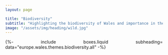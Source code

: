 ```yaml
---
layout: page

title: "Biodiversity"
subtitle: "Highlighting the biodiversity of Wales and importance in the landscape"
image: "/assets/img/heading/wild.jpg"
---
```


{%-
include boxes.liquid
subheading= <style>body {text-align: justify} "Wales has a rich biodiversity with many iconic species. However, the abundance and distribution of fauna and flora has reduced overall over past decades; this is often piecemeal and therefore the full extent of change is not always evident. The environmental descriptors and land cover maps generated by Living Wales provide a valuable and expanding resource by which to understand where our biodiversity is located and how to reverse declines, and simultaneously also highlight successes so that we can build on these." </style>
data="europe.wales.themes.biodiversity.all"
-%}
